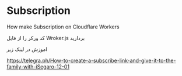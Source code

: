 # Subscription

How make Subscription on Cloudflare Workers

کد ورکر را از فایل Wroker.js بردارید

اموزش در لینک زیر

https://telegra.ph/How-to-create-a-subscribe-link-and-give-it-to-the-family-with-iSegaro-12-01
